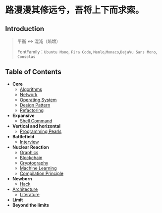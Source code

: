 # 路漫漫其修远兮，吾将上下而求索。

## Introduction

> 平衡 ↔ 混沌（熵增）
>
> FontFamily：`Ubuntu Mono`, `Fira Code`, `Menlo`,`Monaco`,`DejaVu Sans Mono`, `Consolas`



## Table of Contents

+ **Core**
  + [Algorithms](/docs/Core/Algorithms/Main.md)
  + [Network](/docs/Core/Network/Main.md)
  + [Operating System](/docs/Core/System/Main.md)
  + [Design Pattern](/docs/Core/DesignPattern/DesignPatterns.md)
  + [Refactoring](/docs/Core/Refactoring/Refactoring.md)
+ **Expansive** 
  + [Shell Command](/docs/Expansive/Shell/Main.md)
+ **Vertical and horizontal**
  + [Programming Pearls]()
+ **Battlefield**
  + [Interview]()
+ **Nuclear Reaction**
  - [Graphics]()
  - [Blockchain]()
  - [Cryptography]()
  - [Machine Learning]()
  - [Compilation Principle]()
+ **Newborn**
  + [Hack](/docs/Newborn/Hack/Main.md)
+ [Architecture]()
  + [Literature](/docs/Newborn/Literaturet/Main.md)
+ **Limit**
+ **Beyond the limits**

